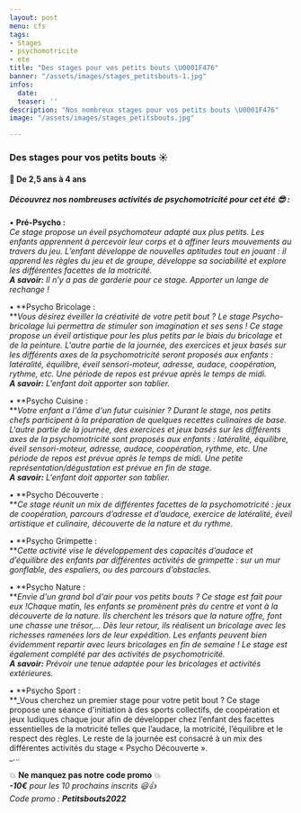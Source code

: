 ```yaml
---
layout: post
menu: cfs
tags:
- Stages
- psychomotricite
- ete
title: "Des stages pour vos petits bouts \U0001F476"
banner: "/assets/images/stages_petitsbouts-1.jpg"
infos:
  date: 
  teaser: ''
description: "Nos nombreux stages pour vos petits bouts \U0001F476"
image: "/assets/images/stages_petitsbouts.jpg"

---
```

### Des stages pour vos petits bouts ☀️

#### 👶 De 2,5 ans à 4 ans

##### Découvrez nos nombreuses activités de psychomotricité pour cet été 😎 :

• **Pré-Psycho :**  
_Ce stage propose un éveil psychomoteur adapté aux plus petits. Les enfants apprennent à percevoir leur corps et à affiner leurs mouvements au travers du jeu. L’enfant développe de nouvelles aptitudes tout en jouant : il apprend les règles du jeu et de groupe, développe sa sociabilité et explore les différentes facettes de la motricité.   
**A savoir:** Il n’y a pas de garderie pour ce stage. Apporter un lange de rechange !_

• **Psycho Bricolage :  
**_Vous désirez éveiller la créativité de votre petit bout ? Le stage Psycho-bricolage lui permettra de stimuler son imagination et ses sens ! Ce stage propose un éveil artistique pour les plus petits par le biais du bricolage et de la peinture. L'autre partie de la journée, des exercices et jeux basés sur les différents axes de la psychomotricité seront proposés aux enfants : latéralité, équilibre, éveil sensori-moteur, adresse, audace, coopération, rythme, etc. Une période de repos est prévue après le temps de midi.  
**A savoir:** L'enfant doit apporter son tablier._

• **Psycho Cuisine :  
**_Votre enfant a l'âme d'un futur cuisinier ? Durant le stage, nos petits chefs participent à la préparation de quelques recettes culinaires de base. L'autre partie de la journée, des exercices et jeux basés sur les différents axes de la psychomotricité sont proposés aux enfants : latéralité, équilibre, éveil sensori-moteur, adresse, audace, coopération, rythme, etc. Une période de repos est prévue après le temps de midi. Une petite représentation/dégustation est prévue en fin de stage.  
**A savoir:** L'enfant doit apporter son tablier._

• **Psycho Découverte :  
**_Ce stage réunit un mix de différentes facettes de la psychomotricité : jeux de coopération, parcours d’adresse et d’audace, exercice de latéralité, éveil artistique et culinaire, découverte de la nature et du rythme._

• **Psycho Grimpette :  
**_Cette activité vise le développement des capacités d’audace et d’équilibre des enfants par différentes activités de grimpette : sur un mur gonflable, des espaliers, ou des parcours d’obstacles._

• **Psycho Nature :  
**_Envie d'un grand bol d'air pour vos petits bouts ? Ce stage est fait pour eux !Chaque matin, les enfants se promènent près du centre et vont à la découverte de la nature. Ils cherchent les trésors que la nature offre, font une chasse une trésor,... Dès leur retour, ils réalisent un bricolage avec les richesses ramenées lors de leur expédition. Les enfants peuvent bien évidemment repartir avec leurs bricolages en fin de semaine ! Le stage est également complété par des activités de psychomotricité.  
**A savoir:** Prévoir une tenue adaptée pour les bricolages et activités extérieures._

• **Psycho Sport :  
**_Vous cherchez un premier stage pour votre petit bout ? Ce stage propose une séance d'initiation à des sports collectifs, de coopération et jeux ludiques chaque jour afin de développer chez l’enfant des facettes essentielles de la motricité telles que l’audace, la motricité, l’équilibre et le respect des règles. Le reste de la journée est consacré à un mix des différentes activités du stage « Psycho Découverte ».  
_...

  
💥 **Ne manquez pas notre code promo** 💥  
**_-10€_** _pour les 10 prochains inscrits 😃👍  
Code promo : **Petitsbouts2022**_